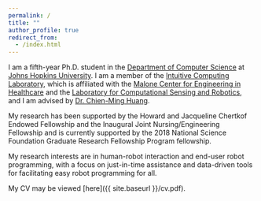 ```yaml
---
permalink: /
title: ""
author_profile: true
redirect_from:
  - /index.html
---
```

I am a fifth-year Ph.D. student in the <a href ="https://www.cs.jhu.edu/">Department of Computer Science</a> at <a href="https://www.jhu.edu/">Johns Hopkins University</a>. I am a member of the <a href="http://intuitivecomputing.jhu.edu/">Intuitive Computing Laboratory</a>, which is affiliated with the <a href="https://malonecenter.jhu.edu/">Malone Center for Engineering in Healthcare</a> and the <a href="https://lcsr.jhu.edu/">Laboratory for Computational Sensing and Robotics</a>, and I am advised by <a href ="https://www.cs.jhu.edu/~cmhuang/">Dr. Chien-Ming Huang</a>. 

My research has been supported by the Howard and Jacqueline Chertkof Endowed Fellowship and the Inaugural Joint Nursing/Engineering Fellowship and is currently supported by the 2018 National Science Foundation Graduate Research Fellowship Program fellowship. 

My research interests are in human-robot interaction and end-user robot programming, with a focus on just-in-time assistance and data-driven tools for facilitating easy robot programming for all.

My CV may be viewed  [here]({{ site.baseurl }}/cv.pdf).

